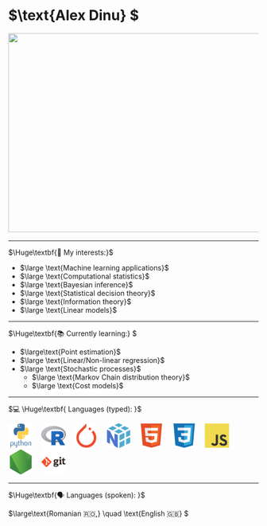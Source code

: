 # $\text{Alex Dinu} $

<p align="center">
  <img src="coolml.gif" width="600" height = "400"/>
</p>

---


$\Huge\textbf{🎯 My interests:}$
- $\large \text{Machine learning applications}$
- $\large \text{Computational statistics}$
- $\large \text{Bayesian inference}$
- $\large \text{Statistical decision theory}$
- $\large \text{Information theory}$
- $\large \text{Linear models}$

---


$\Huge\textbf\{📚 Currently learning:} $

- $\large\text{Point estimation}$
- $\large \text{Linear/Non-linear regression}$
- $\large \text{Stochastic processes}$
  - $\large \text{Markov Chain distribution theory}$
  - $\large \text{Cost models}$

---

$💻 \Huge\textbf\{ Languages (typed): }$
<div>
  <img src="https://raw.githubusercontent.com/devicons/devicon/ca28c779441053191ff11710fe24a9e6c23690d6/icons/python/python-original-wordmark.svg" width="50"/>&nbsp;&nbsp;&nbsp;
  <img src="https://raw.githubusercontent.com/devicons/devicon/ca28c779441053191ff11710fe24a9e6c23690d6/icons/r/r-original.svg" width="50"/>&nbsp;&nbsp;&nbsp;
  <img src="https://raw.githubusercontent.com/devicons/devicon/ca28c779441053191ff11710fe24a9e6c23690d6/icons/pytorch/pytorch-original.svg" width="50"/>&nbsp;&nbsp;&nbsp;
  <img src="https://raw.githubusercontent.com/devicons/devicon/ca28c779441053191ff11710fe24a9e6c23690d6/icons/numpy/numpy-original.svg" width="50"/>&nbsp;&nbsp;&nbsp;
  <img src="https://raw.githubusercontent.com/devicons/devicon/ca28c779441053191ff11710fe24a9e6c23690d6/icons/html5/html5-original.svg" width="50"/>&nbsp;&nbsp;&nbsp;
  <img src="https://raw.githubusercontent.com/devicons/devicon/ca28c779441053191ff11710fe24a9e6c23690d6/icons/css3/css3-original.svg" width="50"/>&nbsp;&nbsp;&nbsp;
  <img src="https://raw.githubusercontent.com/devicons/devicon/ca28c779441053191ff11710fe24a9e6c23690d6/icons/javascript/javascript-original.svg" width="50"/>&nbsp;&nbsp;&nbsp;
  <img src="https://raw.githubusercontent.com/devicons/devicon/ca28c779441053191ff11710fe24a9e6c23690d6/icons/nodejs/nodejs-original.svg" width="50"/>&nbsp;&nbsp;&nbsp;
  <img src="https://raw.githubusercontent.com/devicons/devicon/ca28c779441053191ff11710fe24a9e6c23690d6/icons/git/git-original-wordmark.svg" width="50"/>&nbsp;&nbsp;&nbsp;
</div>

---

$\Huge\textbf\{🗣️ Languages (spoken): }$

$\large\text{Romanian 🇷🇴,} \quad \text{English 🇬🇧} $

